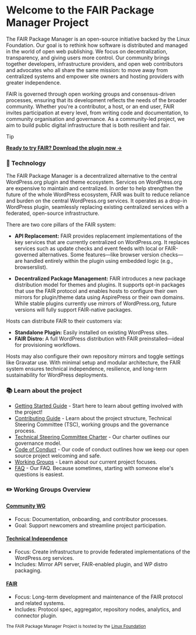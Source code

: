 # Welcome to the FAIR Package Manager Project

The FAIR Package Manager is an open-source initiative backed by the Linux Foundation. Our goal is to rethink how software is distributed and managed in the world of open web publishing. We focus on decentralization, transparency, and giving users more control. Our community brings together developers, infrastructure providers, and open web contributors and advocates who all share the same mission: to move away from centralized systems and empower site owners and hosting providers with greater independence.

FAIR is governed through open working groups and consensus-driven processes, ensuring that its development reflects the needs of the broader community. Whether you're a contributor, a host, or an end user, FAIR invites participation at every level, from writing code and documentation, to community organisation and governance. As a community-led project, we aim to build public digital infrastructure that is both resilient and fair.

> [!TIP]
> [**Ready to try FAIR? Download the plugin now →**](https://github.com/fairpm/fair-plugin/releases)

### 🚀 Technology

The FAIR Package Manager is a decentralized alternative to the central WordPress.org plugin and theme ecosystem. Services on WordPress.org are expensive to maintain and centralized. In order to help strengthen the future of the whole WordPress ecosystem, FAIR was built to reduce reliance and burden on the central WordPress.org services. It operates as a drop-in WordPress plugin, seamlessly replacing existing centralized services with a federated, open-source infrastructure.

There are two core pillars of the FAIR system:

* **API Replacement:** FAIR provides replacement implementations of the key services that are currently centralized on WordPress.org. It replaces services such as update checks and event feeds with local or FAIR-governed alternatives. Some features—like browser version checks—are handled entirely within the plugin using embedded logic (e.g., browserslist).

* **Decentralized Package Management:** FAIR introduces a new package distribution model for themes and plugins. It supports opt-in packages that use the FAIR protocol and enables hosts to configure their own mirrors for plugin/theme data using AspirePress or their own domains. While stable plugins currently use mirrors of WordPress.org, future versions will fully support FAIR-native packages.

Hosts can distribute FAIR to their customers via:

* **Standalone Plugin:** Easily installed on existing WordPress sites.
* **FAIR Distro:** A full WordPress distribution with FAIR preinstalled—ideal for provisioning workflows.

Hosts may also configure their own repository mirrors and toggle settings like Gravatar use. With minimal setup and modular architecture, the FAIR system ensures technical independence, resilience, and long-term sustainability for WordPress deployments.

### 📚 Learn about the project

* [Getting Started Guide](https://github.com/fairpm/tsc/blob/main/getting-started.md) - Start here to learn about getting involved with the project!
* [Contributing Guide](https://github.com/fairpm/tsc/blob/main/contributing.md) - Learn about the project structure, Technical Steering Committee (TSC), working groups and the governance process.
* [Technical Steering Committee Charter](https://github.com/fairpm/tsc/blob/main/charter.md) - Our charter outlines our governance model.
* [Code of Conduct](https://github.com/fairpm/tsc/blob/main/code-of-conduct.md) - Our code of conduct outlines how we keep our open source project welcoming and safe.
* [Working Groups](https://github.com/fairpm/tsc/tree/main/working-groups) - Learn about our current project focuses.
* [FAQ](https://github.com/fairpm/tsc/blob/main/faqs/README.md) - Our FAQ. Because sometimes, starting with someone else's questions is easiest.

### ✏️ Working Groups Overview

#### [Community WG](https://github.com/fairpm/tsc)

* Focus: Documentation, onboarding, and contributor processes.
* Goal: Support newcomers and streamline project participation.

#### [Technical Independence](https://github.com/fairpm/fair-plugin)

* Focus: Create infrastructure to provide federated implementations of the WordPress.org services.
* Includes: Mirror API server, FAIR-enabled plugin, and WP distro packaging.

#### [FAIR](https://github.com/fairpm/fair-protocol)

* Focus: Long-term development and maintenance of the FAIR protocol and related systems.
* Includes: Protocol spec, aggregator, repository nodes, analytics, and connector plugin.

<sub>The FAIR Package Manager Project is hosted by the [Linux Foundation](https://www.linuxfoundation.org/) </sub>
